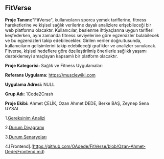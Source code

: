 ## FitVerse

**Proje Tanımı:**"FitVerse", kullanıcıların sporcu yemek tariflerine, fitness hareketlerine ve kişisel sağlık verilerine dayalı analizlere erişebileceği bir web platformu olacaktır. Kullanıcılar, beslenme ihtiyaçlarına uygun tarifleri keşfederken, aynı zamanda fitness seviyelerine göre egzersizler bulabilecek ve bu egzersizleri takip edebilecekler. Girilen veriler doğrultusunda, kullanıcıların gelişimlerini takip edebileceği grafikler ve analizler sunulacak. Fitverse, kişisel hedeflere göre özelleştirilmiş önerilerle sağlıklı yaşamı desteklemeyi amaçlayan kapsamlı bir platform olacaktır.

**Proje Kategorisi:** Sağlık ve Fitness Uygulamaları

**Referans Uygulama:** https://musclewiki.com

**Uygulama Adresi:** NULL

**Grup Adı:** 1Code2Crash

**Proje Ekibi:** Ahmet ÇELİK, Ozan Ahmet DEDE, Berke BAŞ, Zeynep Sena UYSAL

1.[Gereksinim Analizi](https://github.com/OAdede/FitVerse/blob/main/Gereksinim-Analizi.md)

2.[Durum Diyagramı](https://github.com/OAdede/FitVerse/blob/main/Durum-Diyagramı.md)

3.[Durum Senaryoları](https://github.com/OAdede/FitVerse/blob/main/Durum-Senaryoları.md)

4.[Frontend].(https://github.com/OAdede/FitVerse/blob/Ozan-Ahmet-Dede/Frontend.md)
